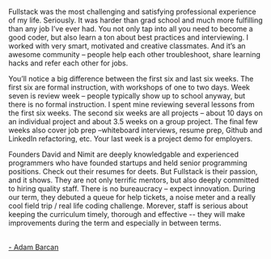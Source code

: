   

Fullstack was the most challenging and satisfying professional experience of
my life. Seriously. It was harder than grad school and much more fulfilling
than any job I’ve ever had. You not only tap into all you need to become a
good coder, but also learn a ton about best practices and interviewing. I
worked with very smart, motivated and creative classmates. And it’s an awesome
community – people help each other troubleshoot, share learning hacks and
refer each other for jobs.

  

You’ll notice a big difference between the first six and last six weeks. The
first six are formal instruction, with workshops of one to two days. Week
seven is review week – people typically show up to school anyway, but there is
no formal instruction. I spent mine reviewing several lessons from the first
six weeks. The second six weeks are all projects – about 10 days on an
individual project and about 3.5 weeks on a group project. The final few weeks
also cover job prep –whiteboard interviews, resume prep, Github and LinkedIn
refactoring, etc. Your last week is a project demo for employers.

  

Founders David and Nimit are deeply knowledgable and experienced programmers
who have founded startups and held senior programming positions. Check out
their resumes for deets. But Fullstack is their passion, and it shows. They
are not only terrific mentors, but also deeply committed to hiring quality
staff. There is no bureaucracy – expect innovation. During our term, they
debuted a queue for help tickets, a noise meter and a really cool field trip /
real life coding challenge. Morever, staff is serious about keeping the
curriculum timely, thorough and effective -- they will make improvements
during the term and especially in between terms.

[  
\- Adam Barcan](https://twitter.com/BarcanShoot)

